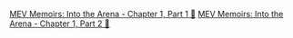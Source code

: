 [MEV Memoirs: Into the Arena - Chapter 1, Part 1 🤖](https://noxx.substack.com/p/mev-memoirs-into-the-arena-chapter?s=r)
[MEV Memoirs: Into the Arena - Chapter 1, Part 2 🤖](https://noxx.substack.com/p/mev-memoirs-into-the-arena-chapter-3e9)
